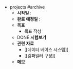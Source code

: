 - projects #archive
	- **시작일** :
	- **완료 예정일** :
	- **목표**
		- 목표 작성
	- DONE **시험보기**
	- **관련 자료**
		- [[데이터 베이스 시스템]]
		- [[컴파일러 구성]]
	- **메모**